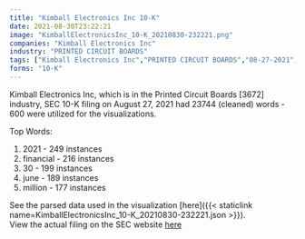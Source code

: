 ```yaml
---
title: "Kimball Electronics Inc 10-K"
date: 2021-08-30T23:22:21
image: "KimballElectronicsInc_10-K_20210830-232221.png"
companies: "Kimball Electronics Inc"
industry: "PRINTED CIRCUIT BOARDS"
tags: ["Kimball Electronics Inc","PRINTED CIRCUIT BOARDS","08-27-2021","10-K"]
forms: "10-K"
---
```

Kimball Electronics Inc, which is in the Printed Circuit Boards [3672] industry, SEC 10-K filing on August 27, 2021 had 23744 (cleaned) words - 600 were utilized for the visualizations.

Top Words:
1. 2021 - 249 instances
2. financial - 216 instances
3. 30 - 199 instances
4. june - 189 instances
5. million - 177 instances


See the parsed data used in the visualization [here]({{< staticlink name=KimballElectronicsInc_10-K_20210830-232221.json >}}).  
View the actual filing on the SEC website [here](https://www.sec.gov/Archives/edgar/data/1606757/0001606757-21-000087.txt)